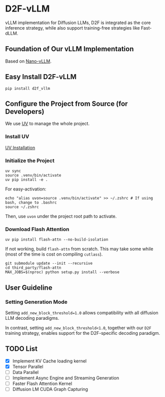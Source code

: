 # D2F-vLLM

vLLM implementation for Diffusion LLMs, D2F is integrated as the core inference strategy, while also support training-free strategies like Fast-dLLM.

## Foundation of Our vLLM Implementation

Based on [Nano-vLLM](https://github.com/GeeeekExplorer/nano-vllm).

## Easy Install D2F-vLLM

```shell
pip install d2f_vllm
```

## Configure the Project from Source (for Developers)

We use [UV](https://github.com/astral-sh/uv) to manage the whole project. 

### Install UV

[UV Installation](https://docs.astral.sh/uv/getting-started/installation/)

### Initialize the Project

```shell
uv sync
source .venv/bin/activate
uv pip install -e .
```

For easy-activation:

```shell
echo "alias uvon=source .venv/bin/activate" >> ~/.zshrc # If using bash, change to .bashrc
source ~/.zshrc
```

Then, use `uvon` under the project root path to activate.

### Download Flash Attention

```shell
uv pip install flash-attn --no-build-isolation
```

If not working, build `flash-attn` from scratch. This may take some while (most of the time is cost on compiling `cutlass`).

```shell
git submodule update --init --recursive
cd third_party/flash-attn
MAX_JOBS=$(nproc) python setup.py install --verbose
```

## User Guideline

### Setting Generation Mode

Setting `add_new_block_threshold=1.0` allows compatibility with all diffusion LLM decoding paradigms.

In contrast, setting `add_new_block_threshold<1.0`, together with our `D2F` training strategy, enables support for the D2F-specific decoding paradigm.

## TODO List

- [x] Implement KV Cache loading kernel
- [x] Tensor Parallel
- [ ] Data Parallel
- [ ] Implement Async Engine and Streaming Generation
- [ ] Faster Flash Attention Kernel
- [ ] Diffusion LM CUDA Graph Capturing